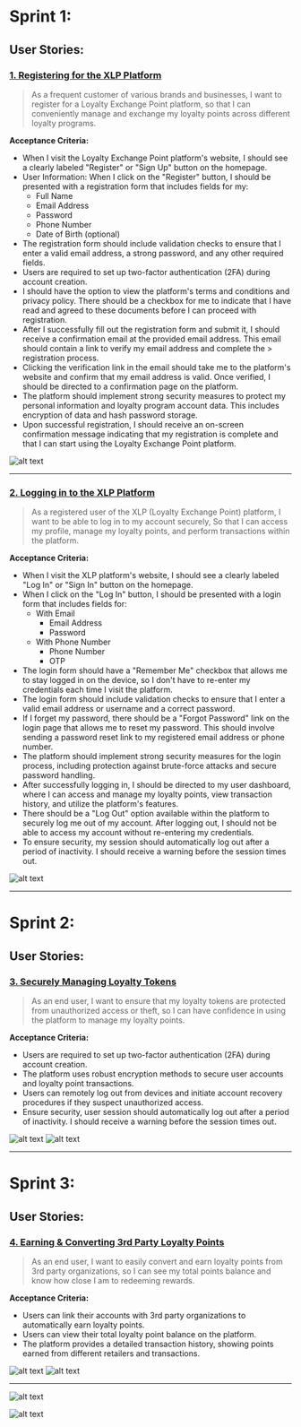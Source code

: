 # Sprint 1:

## User Stories:
### [1. Registering for the XLP Platform](https://github.com/orgs/PSU-Loyalty-Exchange-Point-Project/projects/5/views/2)

> As a frequent customer of various brands and businesses, I want to register for a Loyalty Exchange Point platform, so that I can conveniently manage and exchange my loyalty points across different loyalty programs.

**Acceptance Criteria:**
 
- When I visit the Loyalty Exchange Point platform's website, I should see a clearly labeled "Register" or "Sign Up" button on the homepage.
- User Information: When I click on the "Register" button, I should be presented with a registration form that includes fields for my:
  - Full Name
  - Email Address
  - Password
  - Phone Number
  - Date of Birth (optional)
- The registration form should include validation checks to ensure that I enter a valid email address, a strong password, and any other required fields.
- Users are required to set up two-factor authentication (2FA) during account creation.
- I should have the option to view the platform's terms and conditions and privacy policy. There should be a checkbox for me to indicate that I have read and agreed to these documents before I can proceed with registration.
- After I successfully fill out the registration form and submit it, I should receive a confirmation email at the provided email address. This email should contain a link to verify my email address and complete the > registration process.
- Clicking the verification link in the email should take me to the platform's website and confirm that my email address is valid. Once verified, I should be directed to a confirmation page on the platform.
- The platform should implement strong security measures to protect my personal information and loyalty program account data. This includes encryption of data and hash password storage.
- Upon successful registration, I should receive an on-screen confirmation message indicating that my registration is complete and that I can start using the Loyalty Exchange Point platform.

![alt text](XLP_registration_sequence_diagram.png)

---

### [2. Logging in to the XLP Platform](https://github.com/orgs/PSU-Loyalty-Exchange-Point-Project/projects/6/views/2)

> As a registered user of the XLP (Loyalty Exchange Point) platform, I want to be able to log in to my account securely, So that I can access my profile, manage my loyalty points, and perform transactions within the platform.

**Acceptance Criteria:**
 
- When I visit the XLP platform's website, I should see a clearly labeled "Log In" or "Sign In" button on the homepage.
- When I click on the "Log In" button, I should be presented with a login form that includes fields for:
  - With Email
    - Email Address
    - Password
  - With Phone Number
    - Phone Number
    - OTP
-  The login form should have a "Remember Me" checkbox that allows me to stay logged in on the device, so I don't have to re-enter my credentials each time I visit the platform.
- The login form should include validation checks to ensure that I enter a valid email address or username and a correct password.
- If I forget my password, there should be a "Forgot Password" link on the login page that allows me to reset my password. This should involve sending a password reset link to my registered email address or phone number.
- The platform should implement strong security measures for the login process, including protection against brute-force attacks and secure password handling.
- After successfully logging in, I should be directed to my user dashboard, where I can access and manage my loyalty points, view transaction history, and utilize the platform's features.
- There should be a "Log Out" option available within the platform to securely log me out of my account. After logging out, I should not be able to access my account without re-entering my credentials.
- To ensure security, my session should automatically log out after a period of inactivity. I should receive a warning before the session times out.

![alt text](XLP_login_sequence_diagram.png)

---
# Sprint 2:

## User Stories:
### [3. Securely Managing Loyalty Tokens](https://github.com/orgs/PSU-Loyalty-Exchange-Point-Project/projects/3/views/1) 

> As an end user, I want to ensure that my loyalty tokens are protected from unauthorized access or theft, so I can have confidence in using the platform to manage my loyalty points.

**Acceptance Criteria:**
 
- Users are required to set up two-factor authentication (2FA) during account creation.
- The platform uses robust encryption methods to secure user accounts and loyalty point transactions.
- Users can remotely log out from devices and initiate account recovery procedures if they suspect unauthorized access.
- Ensure security, user session should automatically log out after a period of inactivity. I should receive a warning before the session times out.

![alt text](XLP_securely_managing_loyalty_tokens_class_diagram.png)
![alt text](XLP_securely_managing_loyalty_tokens_sequence_diagram.png)

---
# Sprint 3:

## User Stories:
### [4. Earning & Converting 3rd Party Loyalty Points](https://github.com/orgs/PSU-Loyalty-Exchange-Point-Project/projects/1/views/1) 

> As an end user, I want to easily convert and earn loyalty points from 3rd party organizations, so I can see my total points balance and know how close I am to redeeming rewards.

**Acceptance Criteria:**
 
- Users can link their accounts with 3rd party organizations to automatically earn loyalty points.
- Users can view their total loyalty point balance on the platform.
- The platform provides a detailed transaction history, showing points earned from different retailers and transactions.

![alt text](XLP_earning_&_Converting_3rd_party_loyalty_points_class_diagram.png)
![alt text](XLP_4_Sequence.png)

---

![alt text](XLP_class_diagram.png)

![alt text](XLP_DB_schema.png)
